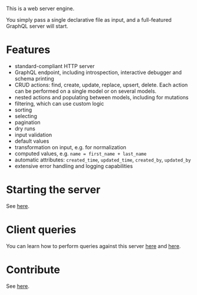 This is a web server engine.

You simply pass a single declarative file as input, and a
full-featured GraphQL server will start.

# Features

  - standard-compliant HTTP server
  - GraphQL endpoint, including introspection, interactive debugger and
    schema printing
  - CRUD actions: find, create, update, replace, upsert, delete.
    Each action can be performed on a single model or on several models.
  - nested actions and populating between models, including for mutations
  - filtering, which can use custom logic
  - sorting
  - selecting
  - pagination
  - dry runs
  - input validation
  - default values
  - transformation on input, e.g. for normalization
  - computed values, e.g. `name = first_name + last_name`
  - automatic attributes: `created_time`, `updated_time`, `created_by`,
    `updated_by`
  - extensive error handling and logging capabilities

# Starting the server

See [here](docs/start.md).

# Client queries

You can learn how to perform queries against this server [here](docs/graphql.md)
and [here](docs/http.md).

# Contribute

See [here](CONTRIBUTE.md).
